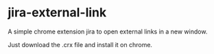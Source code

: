 # jira-external-link
A simple chrome extension jira to open external links in a new window.

Just download the .crx file and install it on chrome.

